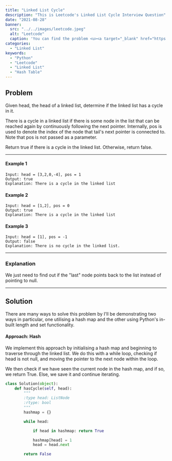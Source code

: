 ```yaml
---
title: "Linked List Cycle"
description: "This is Leetcode's Linked List Cycle Interview Question"
date: "2021-08-28"
banner:
  src: "../../images/leetcode.jpeg"
  alt: "Leetcode"
  caption: 'You can find the problem <u><a target="_blank" href="https://leetcode.com/problems/linked-list-cycle/">Here</a></u>'
categories:
  - "Linked List"
keywords:
  - "Python"
  - "Leetcode"
  - "Linked List"
  - "Hash Table"
---
```


## Problem

Given head, the head of a linked list, determine if the linked list has a cycle in it.

There is a cycle in a linked list if there is some node in the list that can be reached again by continuously following the next pointer. Internally, pos is used to denote the index of the node that tail's next pointer is connected to. Note that pos is not passed as a parameter.

Return true if there is a cycle in the linked list. Otherwise, return false.

<hr>

#### Example 1

```
Input: head = [3,2,0,-4], pos = 1
Output: true
Explanation: There is a cycle in the linked list
```

#### Example 2

```
Input: head = [1,2], pos = 0
Output: true
Explanation: There is a cycle in the linked list
```

#### Example 3

```
Input: head = [1], pos = -1
Output: false
Explanation: There is no cycle in the linked list.
```

<hr>

### Explanation

We just need to find out if the "last" node points back to the list instead of pointing to null.

<hr>

## Solution

There are many ways to solve this problem by I'll be demonstrating two ways in particular, one utilising a hash map and the other using Python's in-built length and set functionality.

#### Approach: Hash

We implement this approach by initialising a hash map and beginning to traverse through the linked list. We do this with a while loop, checking if head is not null, and moving the pointer to the next node within the loop.

We then check if we have seen the current node in the hash map, and if so, we return True. Else, we save it and continue iterating.

```Python
class Solution(object):
    def hasCycle(self, head):
        """
        :type head: ListNode
        :rtype: bool
        """
        hashmap = {}

        while head:

            if head in hashmap: return True

            hashmap[head] = 1
            head = head.next

        return False
```
